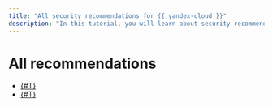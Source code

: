 ```yaml
---
title: "All security recommendations for {{ yandex-cloud }}"
description: "In this tutorial, you will learn about security recommendations adopted in {{ yandex-cloud }}."
---
```


# All recommendations

* [{#T}](checklist.md)
* [{#T}](kubernetes.md)